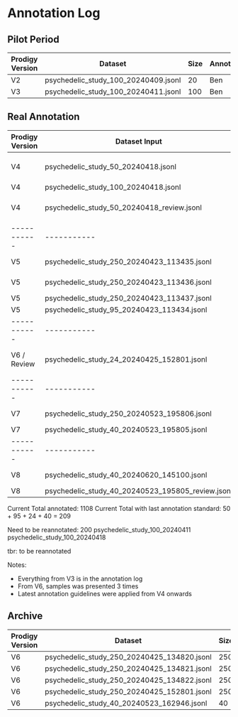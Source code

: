 # Annotation Log

## Pilot Period

| Prodigy Version | Dataset                              | Size | Annotator | Annotations Received |
| --------------- | ------------------------------------ | ---- | --------- | -------------------- |
| V2              | psychedelic_study_100_20240409.jsonl | 20   | Ben       | x                    |
| V3              | psychedelic_study_100_20240411.jsonl | 100  | Ben       | x                    |

## Real Annotation

| Prodigy Version | Dataset Input                                     | Size  | Status        | Annotator(s)             | Annotations Received    |
| --------------- | ------------------------------------------------- | ----- | ------------- | ------------------------ | ----------------------- |
| V4              | psychedelic_study_50_20240418.jsonl               | 50    | Done          | Ben, Pia, Julia, Bernard | x, x, x, x              |
| V4              | psychedelic_study_100_20240418.jsonl              | 100   | Done          | Ben                      | x                       |
| V4              | psychedelic_study_50_20240418_review.jsonl        | 50    | Done          | Ben, Pia, Julia, Bernard | U                       |
| -----------     | -----------                                       | ----- | -----------   | -----------              | -----------             |
| V5              | psychedelic_study_250_20240423_113435.jsonl       | 250   | In Progress   | Julia                    |                         |
| V5              | psychedelic_study_250_20240423_113436.jsonl       | 250   | Done (52/250) | Bernard                  | tbr                     |
| V5              | psychedelic_study_250_20240423_113437.jsonl       | 250   | Done          | Pia                      | x, tbr?                 |
| V5              | psychedelic_study_95_20240423_113434.jsonl        | 95    | Done          | Ben                      | U                       |
| -----------     | -----------                                       | ----- | -----------   | -----------              | -----------             |
| V6 / Review     | psychedelic_study_24_20240425_152801.jsonl        | 24    | Done          | Ben                      | U -> 11 samples doubled |
| -----------     | -----------                                       | ----- | -----------   | -----------              | -----------             |
| V7              | psychedelic_study_250_20240523_195806.jsonl       | 250   | In Progress   | Ben                      |                         |
| V7              | psychedelic_study_40_20240523_195805.jsonl        | 40    | Done          | Pia, Ben                 | x, x                    |
| -----------     | -----------                                       | ----- | -----------   | -----------              | -----------             |
| V8              | psychedelic_study_40_20240620_145100.jsonl        | 40    | In Progress   | Pia, Ben                 | x                       |
| V8              | psychedelic_study_40_20240523_195805_review.jsonl | 40    | Done          | Pia, Ben                 | U                       |

Current Total annotated: 1108
Current Total with last annotation standard: 50 + 95 + 24 + 40 = 209

Need to be reannotated: 200
psychedelic_study_100_20240411
psychedelic_study_100_20240418

tbr: to be reannotated

Notes:

- Everything from V3 is in the annotation log
- From V6, samples was presented 3 times
- Latest annotation guidelines were applied from V4 onwards

## Archive

| Prodigy Version | Dataset                                     | Size | Annotator | Annotations Received |
| --------------- | ------------------------------------------- | ---- | --------- | -------------------- |
| V6              | psychedelic_study_250_20240425_134820.jsonl | 250  | Julia     |                      |
| V6              | psychedelic_study_250_20240425_134821.jsonl | 250  | Bernard   |                      |
| V6              | psychedelic_study_250_20240425_134822.jsonl | 250  | Pia       |                      |
| V6              | psychedelic_study_250_20240425_152801.jsonl | 250  | Ben       |                      |
| V6              | psychedelic_study_40_20240523_162946.jsonl  | 40   | Ben, Pia  |                      |
